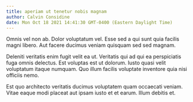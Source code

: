 ```yaml
---
title: aperiam ut tenetur nobis magnam
author: Calvin Considine
date: Mon Oct 18 2021 14:41:30 GMT-0400 (Eastern Daylight Time)
---
```

Omnis vel non ab. Dolor voluptatum vel. Esse sed a qui sunt quia facilis magni libero. Aut facere ducimus veniam quisquam sed sed magnam.

 Deleniti veritatis enim fugit velit ea ut. Veritatis qui ad qui ea perspiciatis fuga omnis delectus. Est voluptas est ut dolorum. Iusto quasi velit voluptatum itaque numquam. Quo illum facilis voluptate inventore quia nisi officiis nemo.

 Est quo architecto veritatis ducimus voluptatem quam occaecati veniam. Vitae eaque modi placeat aut ipsam iusto et et earum. Illum debitis et.